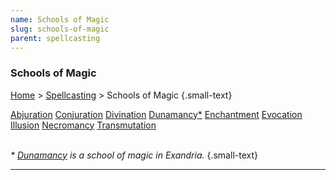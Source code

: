 ```yaml
---
name: Schools of Magic
slug: schools-of-magic
parent: spellcasting
---
```

### Schools of Magic
[Home](dm-operations-center) > [Spellcasting](spellcasting) > Schools of Magic {.small-text}

<div class="menu-container">
    <a href="abjuration">Abjuration</a>
    <a href="conjuration">Conjuration</a>
    <a href="divination">Divination</a>
    <a href="dunamancy">Dunamancy*</a>
    <a href="enchantment">Enchantment</a>
    <a href="evocation">Evocation</a>
    <a href="illusion">Illusion</a>
    <a href="necromancy">Necromancy</a>
    <a href="transmutation">Transmutation</a>
</div>
<br/>

*\* [Dunamancy](dunamancy) is a school of magic in Exandria.* {.small-text}
<hr/>


